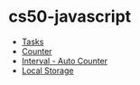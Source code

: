 # cs50-javascript

*   [Tasks](task.html)
*   [Counter](counter.html)
*   [Interval - Auto Counter](interval.html)
*   [Local Storage](storage.html)